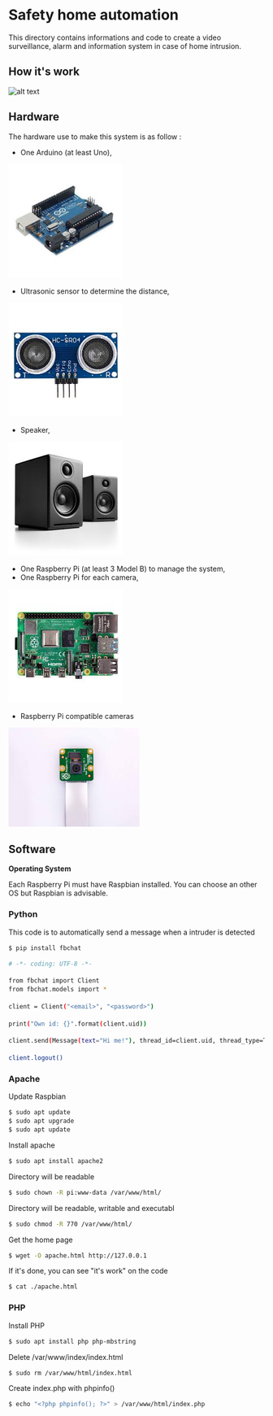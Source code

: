 # Safety home automation

This directory contains informations and code to create a video surveillance, alarm and information system in case of home intrusion.

## How it's work
  
![alt text](SysML/SysML_1_6_Block_Definition_Diagram)  
  
## Hardware

The hardware use to make this system is as follow :
- One Arduino (at least Uno),  
  
![alt text](Images/Arduino.jpg)
  
- Ultrasonic sensor to determine the distance, 
   
![alt text](Images/Ultrasonic.jpg)
  
- Speaker,  
  
![alt text](Images/Speaker.jpg)
  
- One Raspberry Pi (at least 3 Model B) to manage the system,  
- One Raspberry Pi for each camera,  
  
![alt text](Images/Raspberry.jpg)
  
- Raspberry Pi compatible cameras 
     
![alt text](Images/Camera.jpg)

## Software

**Operating System**

Each Raspberry Pi must have Raspbian installed. You can choose an other OS but Raspbian is advisable.

### Python
This code is to automatically send a message when a intruder is detected
```sh
$ pip install fbchat
```
```sh
# -*- coding: UTF-8 -*-

from fbchat import Client
from fbchat.models import *

client = Client("<email>", "<password>")

print("Own id: {}".format(client.uid))

client.send(Message(text="Hi me!"), thread_id=client.uid, thread_type=ThreadType.USER)

client.logout()
```
### Apache
Update Raspbian
```sh
$ sudo apt update
$ sudo apt upgrade
$ sudo apt update
```
Install apache
```sh
$ sudo apt install apache2
```
Directory will be readable
```sh
$ sudo chown -R pi:www-data /var/www/html/
```
Directory will be readable, writable and executabl
```sh
$ sudo chmod -R 770 /var/www/html/
```
Get the home page
```sh
$ wget -O apache.html http://127.0.0.1
```
If it's done, you can see "it's work" on the code
```sh
$ cat ./apache.html
```
### PHP
Install PHP
```sh
$ sudo apt install php php-mbstring
```
Delete /var/www/index/index.html 
```sh
$ sudo rm /var/www/html/index.html
```
Create index.php with phpinfo()
```sh
$ echo "<?php phpinfo(); ?>" > /var/www/html/index.php
```
 
